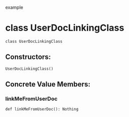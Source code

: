 example
# class UserDocLinkingClass

<pre><code class="language-scala" >class UserDocLinkingClass</pre></code>
## Constructors:
<pre><code class="language-scala" >UserDocLinkingClass()</pre></code>

## Concrete Value Members:
### linkMeFromUserDoc
<pre><code class="language-scala" >def linkMeFromUserDoc(): Nothing</pre></code>


